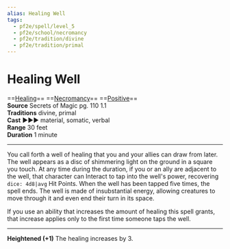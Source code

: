 ```yaml
---
alias: Healing Well
tags:
  - pf2e/spell/level_5
  - pf2e/school/necromancy
  - pf2e/tradition/divine
  - pf2e/tradition/primal
---
```


# Healing Well

==[Healing](Healing.md)== ==[Necromancy](Necromancy.md)== ==[Positive](Positive.md)==  
__Source__ Secrets of Magic pg. 110 1.1  
**Traditions** divine, primal  
**Cast** ►►► material, somatic, verbal  
**Range** 30 feet  
**Duration** 1 minute

---

You call forth a well of healing that you and your allies can draw from later. The well appears as a disc of shimmering light on the ground in a square you touch. At any time during the duration, if you or an ally are adjacent to the well, that character can Interact to tap into the well's power, recovering `dice: 4d8|avg` Hit Points. When the well has been tapped five times, the spell ends. The well is made of insubstantial energy, allowing creatures to move through it and even end their turn in its space.

If you use an ability that increases the amount of healing this spell grants, that increase applies only to the first time someone taps the well.

<hr>

**Heightened (+1)** The healing increases by 3.
